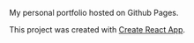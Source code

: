 My personal portfolio hosted on Github Pages.

This project was created with [Create React App](https://github.com/facebook/create-react-app).